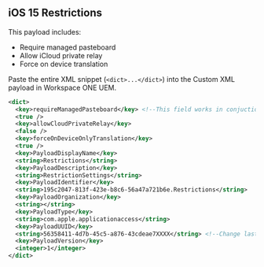 ## iOS 15 Restrictions ##

This payload includes:
* Require managed pasteboard
* Allow iCloud private relay
* Force on device translation

Paste the entire XML snippet (`<dict>...</dict>`) into the Custom XML payload in Workspace ONE UEM.

```xml
<dict>
  <key>requireManagedPasteboard</key> <!--This field works in conjuction with the existing Managed Open In keys in the Restrictions payload UI-->
  <true />
  <key>allowCloudPrivateRelay</key>
  <false />
  <key>forceOnDeviceOnlyTranslation</key>
  <true />
  <key>PayloadDisplayName</key>
  <string>Restrictions</string>
  <key>PayloadDescription</key>
  <string>RestrictionSettings</string>
  <key>PayloadIdentifier</key>
  <string>195c2047-813f-423e-b8c6-56a47a721b6e.Restrictions</string>
  <key>PayloadOrganization</key>
  <string></string>
  <key>PayloadType</key>
  <string>com.apple.applicationaccess</string>
  <key>PayloadUUID</key>
  <string>56358411-4d7b-45c5-a876-43cdeae7XXXX</string> <!--Change last four values XXXX to random alphanumeric characters-->
  <key>PayloadVersion</key>
  <integer>1</integer>
</dict>
```
